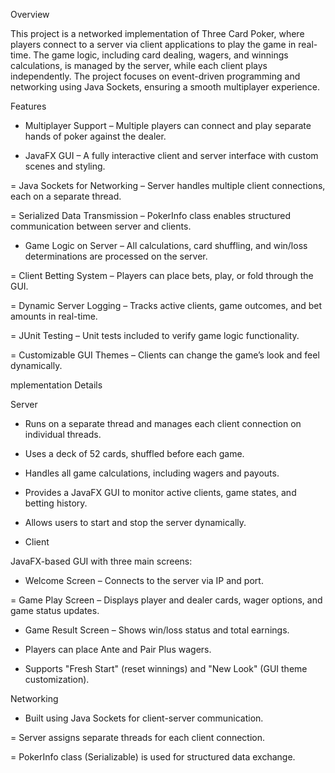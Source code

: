 Overview

This project is a networked implementation of Three Card Poker, where players connect to a server via client applications to play the game in real-time. The game logic, including card dealing, wagers, and winnings calculations, is managed by the server, while each client plays independently. The project focuses on event-driven programming and networking using Java Sockets, ensuring a smooth multiplayer experience.

Features

- Multiplayer Support – Multiple players can connect and play separate hands of poker against the dealer.

- JavaFX GUI – A fully interactive client and server interface with custom scenes and styling.

= Java Sockets for Networking – Server handles multiple client connections, each on a separate thread.

= Serialized Data Transmission – PokerInfo class enables structured communication between server and clients.

- Game Logic on Server – All calculations, card shuffling, and win/loss determinations are processed on the server.

= Client Betting System – Players can place bets, play, or fold through the GUI.

= Dynamic Server Logging – Tracks active clients, game outcomes, and bet amounts in real-time.

= JUnit Testing – Unit tests included to verify game logic functionality.

= Customizable GUI Themes – Clients can change the game’s look and feel dynamically.

mplementation Details

Server

- Runs on a separate thread and manages each client connection on individual threads.

- Uses a deck of 52 cards, shuffled before each game.

- Handles all game calculations, including wagers and payouts.

- Provides a JavaFX GUI to monitor active clients, game states, and betting history.

- Allows users to start and stop the server dynamically.

- Client

JavaFX-based GUI with three main screens:

- Welcome Screen – Connects to the server via IP and port.

= Game Play Screen – Displays player and dealer cards, wager options, and game status updates.

- Game Result Screen – Shows win/loss status and total earnings.

- Players can place Ante and Pair Plus wagers.

- Supports "Fresh Start" (reset winnings) and "New Look" (GUI theme customization).


Networking

- Built using Java Sockets for client-server communication.

= Server assigns separate threads for each client connection.

= PokerInfo class (Serializable) is used for structured data exchange.
